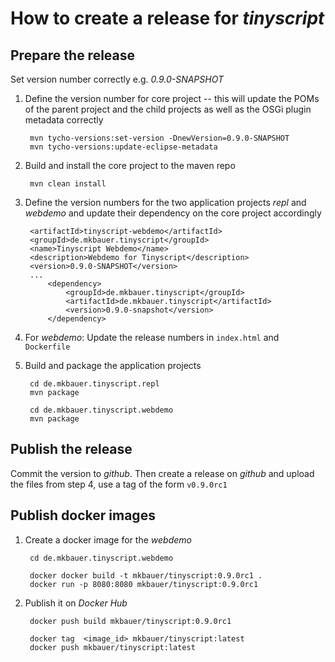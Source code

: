 How to create a release for *tinyscript*
========================================

Prepare the release
-------------------

Set version number correctly e.g. *0.9.0-SNAPSHOT*

1. Define the version number for core project -- this will update the POMs of the parent project and the child projects as well as the OSGi plugin metadata correctly

        mvn tycho-versions:set-version -DnewVersion=0.9.0-SNAPSHOT
        mvn tycho-versions:update-eclipse-metadata

2. Build and install the core project to the maven repo

        mvn clean install

3. Define the version numbers for the two application projects *repl* and *webdemo* and update their dependency on the core project accordingly

        <artifactId>tinyscript-webdemo</artifactId>
	    <groupId>de.mkbauer.tinyscript</groupId>
	    <name>Tinyscript Webdemo</name>
	    <description>Webdemo for Tinyscript</description>
	    <version>0.9.0-SNAPSHOT</version>
        ...
            <dependency>
			    <groupId>de.mkbauer.tinyscript</groupId>
			    <artifactId>de.mkbauer.tinyscript</artifactId>
			    <version>0.9.0-snapshot</version>
		    </dependency>

4. For *webdemo*: Update the release numbers in `index.html` and `Dockerfile`

5. Build and package the application projects

        cd de.mkbauer.tinyscript.repl
        mvn package

        cd de.mkbauer.tinyscript.webdemo
        mvn package


Publish the release
-------------------

Commit the version to *github*. Then create a release on *github* and upload the files from step 4, use a tag of the form `v0.9.0rc1`


Publish docker images
---------------------

1. Create a docker image for the *webdemo*

        cd de.mkbauer.tinyscript.webdemo

        docker docker build -t mkbauer/tinyscript:0.9.0rc1 .
        docker run -p 8080:8080 mkbauer/tinyscript:0.9.0rc1

2. Publish it on *Docker Hub*

        docker push build mkbauer/tinyscript:0.9.0rc1

        docker tag  <image_id> mkbauer/tinyscript:latest
        docker push mkbauer/tinyscript:latest



        